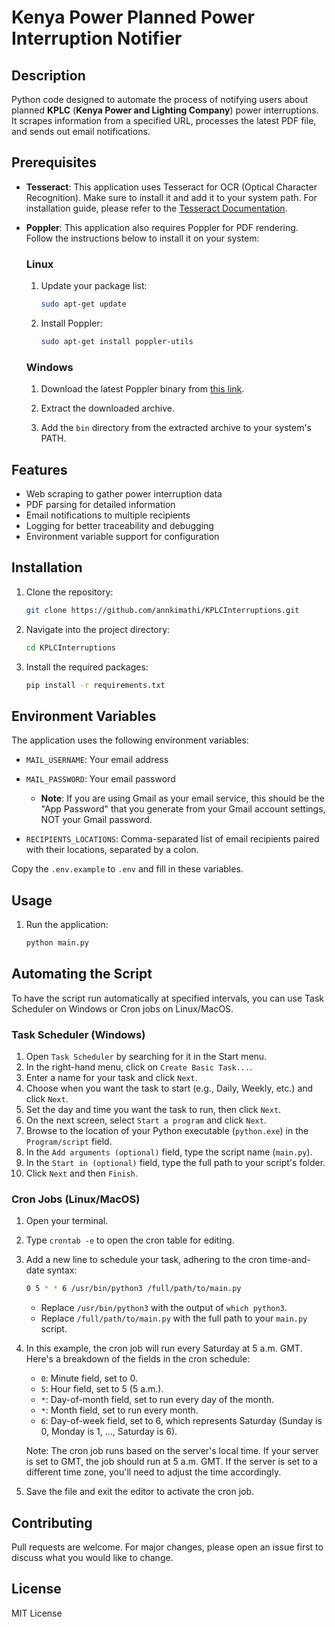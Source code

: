 # Kenya Power Planned Power Interruption Notifier

## Description

Python code designed to automate the process of notifying users about planned **KPLC** (**Kenya Power and Lighting Company**) power interruptions. It scrapes information from a specified URL, processes the latest PDF file, and sends out email notifications.

## Prerequisites

- **Tesseract**: This application uses Tesseract for OCR (Optical Character Recognition). Make sure to install it and add it to your system path. For installation guide, please refer to the [Tesseract Documentation](https://tesseract-ocr.github.io/tessdoc/).
- **Poppler**: This application also requires Poppler for PDF rendering. Follow the instructions below to install it on your system:

    ### Linux

    1. Update your package list:

        ```bash
        sudo apt-get update
        ```
    2. Install Poppler:
  
         ```bash
        sudo apt-get install poppler-utils
        ```
    ### Windows

    1. Download the latest Poppler binary from [this link](https://github.com/oschwartz10612/poppler-windows/releases/tag/v23.08.0-0).

    2. Extract the downloaded archive.

    3. Add the `bin` directory from the extracted archive to your system's PATH.

## Features

- Web scraping to gather power interruption data
- PDF parsing for detailed information
- Email notifications to multiple recipients
- Logging for better traceability and debugging
- Environment variable support for configuration

## Installation

1. Clone the repository:

    ```bash
    git clone https://github.com/annkimathi/KPLCInterruptions.git
    ```

2. Navigate into the project directory:

    ```bash
    cd KPLCInterruptions
    ```

3. Install the required packages:

    ```bash
    pip install -r requirements.txt
    ```

## Environment Variables

The application uses the following environment variables:

- `MAIL_USERNAME`: Your email address

- `MAIL_PASSWORD`: Your email password
    - **Note**: If you are using Gmail as your email service, this should be the "App Password" that you generate from your Gmail account settings, NOT your Gmail password.

- `RECIPIENTS_LOCATIONS`: Comma-separated list of email recipients paired with their locations, separated by a colon.

Copy the `.env.example` to `.env` and fill in these variables.


## Usage

1. Run the application:

    ```bash
    python main.py
    ```

## Automating the Script

To have the script run automatically at specified intervals, you can use Task Scheduler on Windows or Cron jobs on Linux/MacOS.

### Task Scheduler (Windows)

1. Open `Task Scheduler` by searching for it in the Start menu.
2. In the right-hand menu, click on `Create Basic Task...`.
3. Enter a name for your task and click `Next`.
4. Choose when you want the task to start (e.g., Daily, Weekly, etc.) and click `Next`.
5. Set the day and time you want the task to run, then click `Next`.
6. On the next screen, select `Start a program` and click `Next`.
7. Browse to the location of your Python executable (`python.exe`) in the `Program/script` field.
8. In the `Add arguments (optional)` field, type the script name (`main.py`).
9. In the `Start in (optional)` field, type the full path to your script's folder.
10. Click `Next` and then `Finish`.

### Cron Jobs (Linux/MacOS)

1. Open your terminal.

2. Type `crontab -e` to open the cron table for editing.

3. Add a new line to schedule your task, adhering to the cron time-and-date syntax:

    ```bash
    0 5 * * 6 /usr/bin/python3 /full/path/to/main.py
    ```
   
    - Replace `/usr/bin/python3` with the output of `which python3`.
    - Replace `/full/path/to/main.py` with the full path to your `main.py` script.

4. In this example, the cron job will run every Saturday at 5 a.m. GMT. Here's a breakdown of the fields in the cron schedule:

    - `0`: Minute field, set to 0.
    - `5`: Hour field, set to 5 (5 a.m.).
    - `*`: Day-of-month field, set to run every day of the month.
    - `*`: Month field, set to run every month.
    - `6`: Day-of-week field, set to 6, which represents Saturday (Sunday is 0, Monday is 1, ..., Saturday is 6).

   Note: The cron job runs based on the server's local time. If your server is set to GMT, the job should run at 5 a.m. GMT. If the server is set to a different time zone, you'll need to adjust the time accordingly.

5. Save the file and exit the editor to activate the cron job.


## Contributing

Pull requests are welcome. For major changes, please open an issue first to discuss what you would like to change.

## License

MIT License
